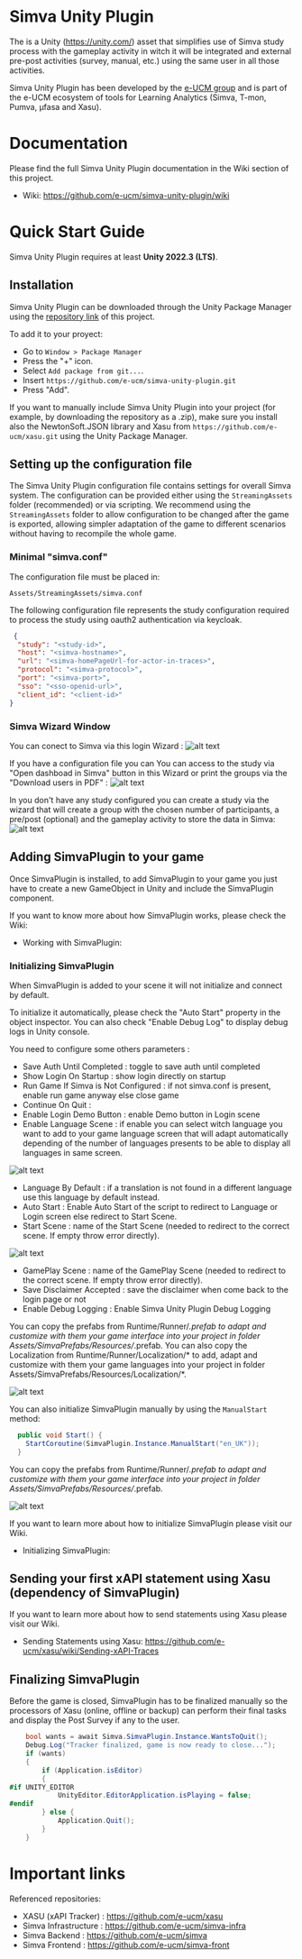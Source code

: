 # Simva Unity Plugin

The  is a Unity (https://unity.com/) asset that simplifies use of Simva study process with the gameplay activity in witch it will be integrated and external pre-post activities (survey, manual, etc.) using the same user in all those activities.

Simva Unity Plugin has been developed by the [e-UCM group](https://www.e-ucm.es) and is part of the e-UCM ecosystem of tools for Learning Analytics (Simva, T-mon, Pumva, μfasa and Xasu).

# Documentation

Please find the full Simva Unity Plugin documentation in the Wiki section of this project.
* Wiki: https://github.com/e-ucm/simva-unity-plugin/wiki

# Quick Start Guide

Simva Unity Plugin requires at least **Unity 2022.3 (LTS)**.

## Installation

Simva Unity Plugin can be downloaded through the Unity Package Manager using the [repository link](https://github.com/e-ucm/simva-unity-plugin.git) of this project.

To add it to your proyect:
* Go to ``Window > Package Manager``
* Press the "+" icon.
* Select ``Add package from git...``.
* Insert ```https://github.com/e-ucm/simva-unity-plugin.git``` 
* Press "Add".

If you want to manually include Simva Unity Plugin into your project (for example, by downloading the repository as a .zip), make sure you install also the NewtonSoft.JSON library and Xasu from ```https://github.com/e-ucm/xasu.git``` using the Unity Package Manager.

## Setting up the configuration file

The Simva Unity Plugin configuration file contains settings for overall Simva system. The configuration can be provided either using the `StreamingAssets` folder (recommended) or via scripting. We recommend using the `StreamingAssets` folder to allow configuration to be changed after the game is exported, allowing simpler adaptation of the game to different scenarios without having to recompile the whole game.

### Minimal "simva.conf"

The configuration file must be placed in:

```path
Assets/StreamingAssets/simva.conf
```

The following configuration file represents the study configuration required to process the study using oauth2 authentication via keycloak.

```json
 {
  "study": "<study-id>",
  "host": "<simva-hostname>",
  "url": "<simva-homePageUrl-for-actor-in-traces>",
  "protocol": "<simva-protocol>",
  "port": "<simva-port>",
  "sso": "<sso-openid-url>",
  "client_id": "<client-id>"
}
```

### Simva Wizard Window

You can conect to Simva via this login Wizard :
![alt text](Docs/loginSimvaWizard.png)

If you have a configuration file you can You can access to the study via "Open dashboad in Simva" button in this Wizard or print the groups via the "Download users in PDF" :
![alt text](Docs/SimvaWizardWindows.png)

In you don't have any study configured you can create a study via the wizard that will create a group with the chosen number of participants, a pre/post (optional) and the gameplay activity to store the data in Simva:
![alt text](Docs/CreateStudySimvaWizardWindows.png)

## Adding SimvaPlugin to your game

Once SimvaPlugin is installed, to add SimvaPlugin to your game you just have to create a new GameObject in Unity and include the SimvaPlugin component.

If you want to know more about how SimvaPlugin works, please check the Wiki:
* Working with SimvaPlugin: 

### Initializing SimvaPlugin

When SimvaPlugin is added to your scene it will not initialize and connect by default.

To initialize it automatically, please check the "Auto Start" property in the object inspector.
You can also check "Enable Debug Log" to display debug logs in Unity console.

You need to configure some others parameters : 
* Save Auth Until Completed : toggle to save auth until completed
* Show Login On Startup : show login directly on startup
* Run Game If Simva is Not Configured : if not simva.conf is present, enable run game anyway else close game
* Continue On Quit : 
* Enable Login Demo Button : enable Demo button in Login scene
* Enable Language Scene : if enable you can select witch language you want to add to your game language screen that will adapt automatically depending of the number of languages presents to be able to display all languages in same screen.

![alt text](Docs/simva-plugin-unity-parameters-autostart.png)

* Language By Default : if a translation is not found in a different language use this language by default instead.
* Auto Start : Enable Auto Start of the script to redirect to Language or Login screen else redirect to Start Scene.
* Start Scene : name of the Start Scene (needed to redirect to the correct scene. If empty throw error directly).

![alt text](Docs/simva-plugin-unity-parameters-manual-start-without-language-screen.png)

* GamePlay Scene : name of the GamePlay Scene (needed to redirect to the correct scene. If empty throw error directly).
* Save Disclaimer Accepted : save the disclaimer when come back to the login page or not
* Enable Debug Logging : Enable Simva Unity Plugin Debug Logging

You can copy the prefabs from Runtime/Runner/*.prefab to adapt and customize with them your game interface into your project in folder Assets/SimvaPrefabs/Resources/*.prefab.
You can also copy the Localization from Runtime/Runner/Localization/* to add, adapt and customize with them your game languages into your project in folder Assets/SimvaPrefabs/Resources/Localization/*.

![alt text](Docs/SimvaPrefabResourcesCustomPrefabAndLocalization.png)

You can also initialize SimvaPlugin manually by using the ```ManualStart``` method:
```cs
  public void Start() {
    StartCoroutine(SimvaPlugin.Instance.ManualStart("en_UK"));
  }
```

You can copy the prefabs from Runtime/Runner/*.prefab to adapt and customize with them your game interface into your project in folder Assets/SimvaPrefabs/Resources/*.prefab.

![alt text](simva-plugin-unity-parameters.png)

If you want to learn more about how to initialize SimvaPlugin please visit our Wiki.
* Initializing SimvaPlugin: 

## Sending your first xAPI statement using Xasu (dependency of SimvaPlugin)

If you want to learn more about how to send statements using Xasu please visit our Wiki.
* Sending Statements using Xasu: https://github.com/e-ucm/xasu/wiki/Sending-xAPI-Traces

## Finalizing SimvaPlugin

Before the game is closed, SimvaPlugin has to be finalized manually so the processors of Xasu (online, offline or backup) can perform their final tasks and display the Post Survey if any to the user.

```cs
    bool wants = await Simva.SimvaPlugin.Instance.WantsToQuit();
    Debug.Log("Tracker finalized, game is now ready to close...");
    if (wants)
    {
        if (Application.isEditor)
        {
#if UNITY_EDITOR
            UnityEditor.EditorApplication.isPlaying = false;
#endif
        } else {
            Application.Quit();
        }
    }
```

# Important links

Referenced repositories:

* XASU (xAPI Tracker) : https://github.com/e-ucm/xasu
* Simva Infrastructure : https://github.com/e-ucm/simva-infra
* Simva Backend : https://github.com/e-ucm/simva
* Simva Frontend : https://github.com/e-ucm/simva-front